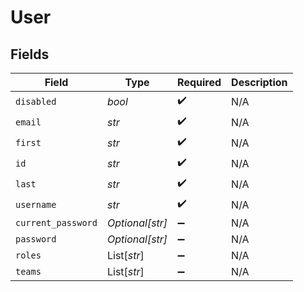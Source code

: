 # User


## Fields

| Field              | Type               | Required           | Description        |
| ------------------ | ------------------ | ------------------ | ------------------ |
| `disabled`         | *bool*             | :heavy_check_mark: | N/A                |
| `email`            | *str*              | :heavy_check_mark: | N/A                |
| `first`            | *str*              | :heavy_check_mark: | N/A                |
| `id`               | *str*              | :heavy_check_mark: | N/A                |
| `last`             | *str*              | :heavy_check_mark: | N/A                |
| `username`         | *str*              | :heavy_check_mark: | N/A                |
| `current_password` | *Optional[str]*    | :heavy_minus_sign: | N/A                |
| `password`         | *Optional[str]*    | :heavy_minus_sign: | N/A                |
| `roles`            | List[*str*]        | :heavy_minus_sign: | N/A                |
| `teams`            | List[*str*]        | :heavy_minus_sign: | N/A                |